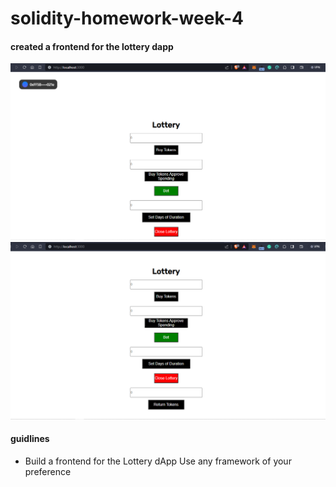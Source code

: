 # solidity-homework-week-4

#### created a frontend for the lottery dapp
![Alt text](<Screenshot (572).png>)
![Alt text](<Screenshot (573).png>)

#### guidlines

+ Build a frontend for the Lottery dApp
Use any framework of your preference
